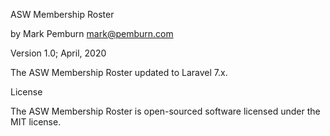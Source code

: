 ASW Membership Roster

by Mark Pemburn mark@pemburn.com

Version 1.0; April, 2020

The ASW Membership Roster updated to Laravel 7.x.

License

The ASW Membership Roster is open-sourced software licensed under the MIT license.
